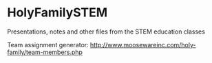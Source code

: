 # HolyFamilySTEM
Presentations, notes and other files from the STEM education classes

Team assignment generator:  http://www.moosewareinc.com/holy-family/team-members.php
